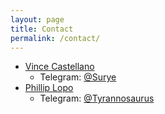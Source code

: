 ```yaml
---
layout: page
title: Contact
permalink: /contact/
---
```


* [Vince Castellano](surye.github.io)
    * Telegram: [@Surye](https://telegram.me/Surye)
* [Phillip Lopo](xlopo.github.io)
    * Telegram: [@Tyrannosaurus](https://telegram.me/Tyrannosaurus)

